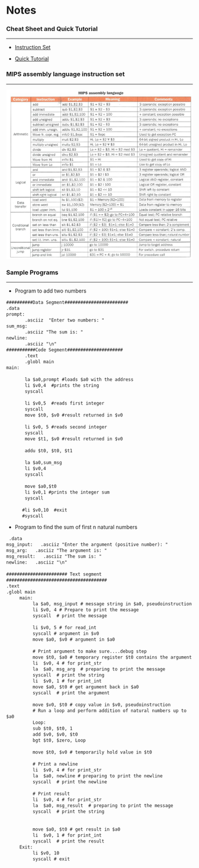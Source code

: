 # Notes

### Cheat Sheet and Quick Tutorial
---
- [Instruction Set](https://github.com/itsShnik/COA/tree/master/MIPS/CheatSheets/instructions.pdf)

- [Quick Tutorial](https://github.com/itsShnik/COA/tree/master/MIPS/CheatSheets/quick_tut.pdf)

### MIPS assembly language instruction set
---
![Instruction Set](Images/mipsasmtable.jpg?raw=true)

### Sample Programs
---

- Program to add two numbers

```
##########Data Segment########################
.data
prompt:
       .asciiz  "Enter two numbers: "
sum_msg:
       .asciiz "The sum is: "
newline:
       .asciiz "\n"
###########Code Segment#####################
       .text
       .globl main
main:

       la $a0,prompt #loads $a0 with the address 
       li $v0,4  #prints the string
       syscall

       li $v0,5  #reads first integer
       syscall
       move $t0, $v0 #result returned in $v0
    
       li $v0, 5 #reads second integer
       syscall
       move $t1, $v0 #result returned in $v0
       
       addu $t0, $t0, $t1

       la $a0,sum_msg
       li $v0,4
       syscall

       move $a0,$t0
       li $v0,1 #prints the integer sum
       syscall
   
      #li $v0,10  #exit
      #syscall
```

- Program to find the sum of first n natural numbers

```
 .data
msg_input:   .asciiz "Enter the argument (positive number): "
msg_arg:   .asciiz "The argument is: "
msg_result:   .asciiz "The sum is: "
newline:   .asciiz "\n"

####################### Text segment ######################################
.text
.globl main
     main:
          la $a0, msg_input # message string in $a0, pseudoinstruction
          li $v0, 4 # Prepare to print the message
          syscall  # print the message

          li $v0, 5 # for read_int
          syscall # argument in $v0
          move $a0, $v0 # argument in $a0
           
          # Print argument to make sure....debug step
          move $t0, $a0 # temporary register $t0 contains the argument   
          li  $v0, 4 # for print_str
          la  $a0, msg_arg  # preparing to print the message
          syscall  # print the string
          li  $v0, 1 # for print_int
          move $a0, $t0 # get argument back in $a0
          syscall  # print the argument
          
          move $v0, $t0 # copy value in $v0, pseudoinstruction
          # Run a loop and perform addition of natural numbers up to $a0
          Loop:  
          sub $t0, $t0, 1
          add $v0, $v0, $t0
          bgt $t0, $zero, Loop
          
          move $t0, $v0 # temporarily hold value in $t0
          
          # Print a newline
          li  $v0, 4 # for print_str
          la  $a0, newline # preparing to print the newline
          syscall  # print the newline
          
          # Print result
          li  $v0, 4 # for print_str
          la  $a0, msg_result  # preparing to print the message 
          syscall  # print the string
      
              
          move $a0, $t0 # get result in $a0
          li  $v0, 1 # for print_int
          syscall  # print the result
     Exit:
          li $v0, 10
          syscall # exit

```
